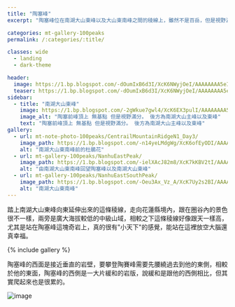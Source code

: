 ```yaml
---
title: "陶塞峰"
excerpt: "陶塞峰位在南湖大山東峰以及大山東南峰之間的稜線上，雖然不是百岳，但是視野滿分。"

categories: mt-gallery-100peaks
permalink: /:categories/:title/

classes: wide
  - landing
  - dark-theme

header:
  image: https://1.bp.blogspot.com/-dOumIxB6d3I/XcK6NWyjOeI/AAAAAAAA5eI/w7i6fwW09N4YgrjssZLKSjH05aEWpwLVgCLcBGAsYHQ/s1600/_MG_2804.JPG
  teaser: https://1.bp.blogspot.com/-dOumIxB6d3I/XcK6NWyjOeI/AAAAAAAA5eI/w7i6fwW09N4YgrjssZLKSjH05aEWpwLVgCLcBGAsYHQ/s320/_MG_2804.JPG
sidebar:
  - title: "南湖大山東峰"
    image: https://1.bp.blogspot.com/-2gWkue7gwl4/XcK6EX3pulI/AAAAAAAA5d0/f3GAs5N8P0cU6Q1Paed2Dzv12B70HluPwCLcBGAsYHQ/s1600/_MG_2797.JPG
    image_alt: "陶塞前峰頂上 無基點 但是視野滿分。 後方為南湖大山主峰以及東峰"
    text: "陶塞前峰頂上 無基點 但是視野滿分。 後方為南湖大山主峰以及東峰"
gallery:
  - url: mt-note-photo-100peaks/CentrailMountainRidgeN1_Day3/
    image_path: https://1.bp.blogspot.com/-n14yeLMdgWg/XcK6ofEyODI/AAAAAAAA5es/ucXHMx6C0o4aP5s-ScjnglmteuiZ0pbBgCLcBGAsYHQ/s1600/_MG_2825.JPG
    alt: "南湖大山東南峰前的杜鵑花"
  - url: mt-gallery-100peaks/NanhuEastPeak/
    image_path: https://1.bp.blogspot.com/-ielXAcJ82m8/XcK7kKBV2tI/AAAAAAAA5gE/VMRwga2Fml8GVhQWPc8LIaSbPB07nL2BgCLcBGAsYHQ/s1600/_MG_2867.JPG
    alt: "由南湖大山東南峰回望陶塞峰以及南湖大山東峰"
  - url: mt-gallery-100peaks/NanhuEastSouthPeak/
    image_path: https://1.bp.blogspot.com/-Oeu3Ax_Vz_A/XcK7Uy2s2BI/AAAAAAAA5fw/GKWbUTg76J427MHpk0q2sO6_2j1AxT-hwCLcBGAsYHQ/s1600/_MG_2851.JPG
    alt: "南湖大山東南峰"
---
```


踏上南湖大山東峰向東延伸出來的這條稜線，走向花蓮縣境內，跟在圈谷內的景色很不一樣，兩旁是廣大海拔較低的中級山域，相較之下這條稜線好像跟天一樣高，尤其是站在陶塞峰這塊奇岩上，真的很有"小天下"的感覺，能站在這裡放空大腦還真幸福。


{% include gallery %}

陶塞峰的西面是接近垂直的岩壁，要攀登陶賽峰需要先腰繞過去到他的東側，相較於他的東面，陶塞峰的西側是一大片緩和的岩版，說緩和是跟他的西側相比，但其實爬起來也是很累的。

![image](https://1.bp.blogspot.com/-yf4urIbFXYM/XcK53WAE7_I/AAAAAAAA5dc/LTgZviUP5I8WIaCxJ5HD2q2qffP0H-V8wCLcBGAsYHQ/s1600/_MG_2787.JPG)


